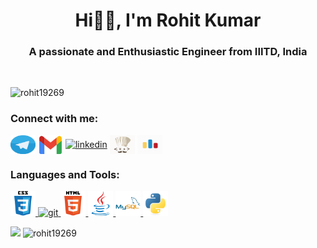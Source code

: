 <h1 align="center">Hi👋🏻, I'm Rohit Kumar</h1>
<h3 align="center">A passionate and Enthusiastic Engineer from IIITD, India</h3>

<br>
<p align="left"> <img src="https://komarev.com/ghpvc/?username=rohit19269&label=Profile%20views&color=f53f2b&style=plastic" alt="rohit19269" /> </p>

<!-- - 👨‍💻 All of my projects are available at my [portfolio](https://rohit19269.github.io) -->
<!-- - 👨‍💻 All of my projects are available at my <a href="https://rohit19269.github.io" target="_blank">portfolio</a> -->
<h3 align="left">Connect with me:</h3>
<p align="left">
<a href="https://t.me/rohit19269" target="_blank"><img align="center" src="icons/telegram.svg" alt="telegram" height="30" width="40" /></a>
<a target="_blank" rel="noopener noreferrer" rel=" noopener noreferrer" target="_blank" href="mailto:rohit19269@gmail.com" ><img align="center" src="icons/gmail.svg" alt="gmail" height="30" width="40" ></a>
<a target="_blank" rel="noopener noreferrer" href="www.linkedin.com/in/rohit-kumar-vishwas" target="_blank"><img align="center" src="https://icongr.am/devicon/linkedin-original.svg?size=128&color=currentColor" alt="linkedin" height="30" width="40" /></a>
<a target="_blank" rel="noopener noreferrer" href="https://www.codechef.com/users/rohit_vishwas_" target="_blank"><img align="center" src="icons/codechef.svg" alt="codechef" height="30" width="40" /></a>
<a target="_blank" rel="noopener noreferrer" href="https://codeforces.com/profile/rohit_vishwas_" target="_blank"><img align="center" src="icons/codeforces.svg" alt="codeforces" height="30" width="40" /></a>
</p>

<h3 align="left">Languages and Tools:</h3>
<p align="left"> <a href="https://www.w3schools.com/css/" target="_blank"> <img src="https://raw.githubusercontent.com/devicons/devicon/master/icons/css3/css3-original-wordmark.svg" alt="css3" width="40" height="40"/> </a> <a href="https://git-scm.com/" target="_blank"> <img src="https://www.vectorlogo.zone/logos/git-scm/git-scm-icon.svg" alt="git" width="40" height="40"/> </a> <a href="https://www.w3.org/html/" target="_blank"> <img src="https://raw.githubusercontent.com/devicons/devicon/master/icons/html5/html5-original-wordmark.svg" alt="html5" width="40" height="40"/> </a> <a href="https://www.java.com" target="_blank"> <img src="https://raw.githubusercontent.com/devicons/devicon/master/icons/java/java-original.svg" alt="java" width="40" height="40"/> </a> <a href="https://www.mysql.com/" target="_blank"> <img src="https://raw.githubusercontent.com/devicons/devicon/master/icons/mysql/mysql-original-wordmark.svg" alt="mysql" width="40" height="40"/> </a> <a href="https://www.python.org" target="_blank"> <img src="https://raw.githubusercontent.com/devicons/devicon/master/icons/python/python-original.svg" alt="python" width="40" height="40"/> </a> </p>

<p><img align="left" src="https://github-readme-stats.vercel.app/api/top-langs?username=rohit19269&show_icons=true&locale=en&layout=flat&theme=highcontrast&title_color=42f584&hide_border=true alt="rohit19269" /></p>
<p>&nbsp;<img align="center" src="https://github-readme-stats.vercel.app/api?username=rohit19269&show_icons=true&theme=highcontrast&title_color=42f584&icon_color=f53f2b&hide_border=true&count_private=true&line_height=40" alt="rohit19269" /></p>

<!-- [![ReadMe Card](https://github-readme-stats.vercel.app/api/pin/?username=rohit19269&repo=Basic-Linux-Shell)](https://github.com/rohit19269/Basic-Linux-Shell) -->
